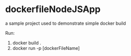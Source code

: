 # dockerfileNodeJSApp
a sample project used to demonstrate simple docker build

Run: 
1. docker build .
2. docker run -p [dockerFileName]
